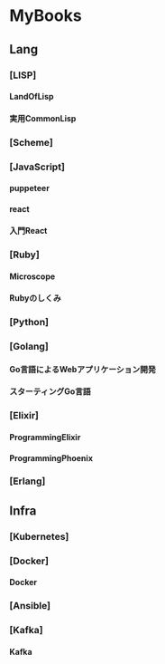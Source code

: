 MyBooks
=======
## Lang
### [LISP]
#### LandOfLisp
#### 実用CommonLisp
### [Scheme]
### [JavaScript]
#### puppeteer
#### react
#### 入門React
### [Ruby]
#### Microscope
#### Rubyのしくみ
### [Python]
### [Golang]
#### Go言語によるWebアプリケーション開発
#### スターティングGo言語
### [Elixir]
#### ProgrammingElixir
#### ProgrammingPhoenix
### [Erlang]
## Infra
### [Kubernetes]
### [Docker]
#### Docker
### [Ansible]
### [Kafka]
#### Kafka
